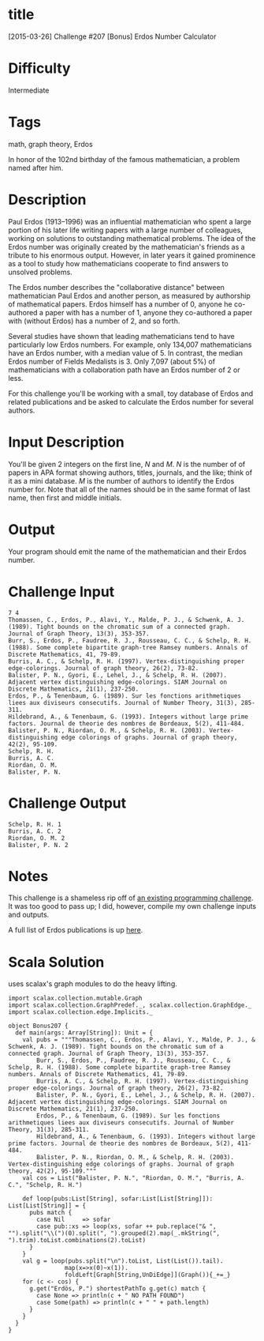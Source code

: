 # title

[2015-03-26] Challenge #207 [Bonus] Erdos Number Calculator

# Difficulty

Intermediate

# Tags

math, graph theory, Erdos

In honor of the 102nd birthday of the famous mathematician, a problem named after him. 

# Description

Paul Erdos (1913–1996) was an influential mathematician who spent a large portion of his later life writing papers with a large number of colleagues, working on solutions to outstanding mathematical problems. The idea of the Erdos number was originally created by the mathematician's friends as a tribute to his enormous output. However, in later years it gained prominence as a tool to study how mathematicians cooperate to find answers to unsolved problems. 

The Erdos number describes the "collaborative distance" between mathematician Paul Erdos and another person, as measured by authorship of mathematical papers. Erdos himself has a number of 0, anyone he co-authored a paper with has a number of 1, anyone they co-authored a paper with (without Erdos) has a number of 2, and so forth. 

Several studies have shown that leading mathematicians tend to have particularly low Erdos numbers. For example, only 134,007 mathematicians have an Erdos number, with a median value of 5. In contrast, the median Erdos number of Fields Medalists is 3. Only 7,097 (about 5%) of mathematicians with a collaboration path have an Erdos number of 2 or less.

For this challenge you'll be working with a small, toy database of Erdos and related publications and be asked to calculate the Erdos number for several authors. 

# Input Description

You'll be given 2 integers on the first line, *N* and *M*. *N* is the number of of papers in APA format showing authors, titles, journals, and the like; think of it as a mini database. *M* is the number of authors to identify the Erdos number for. Note that all of the names should be in the same format of last name, then first and middle initials. 

# Output 

Your program should emit the name of the mathematician and their Erdos number.

# Challenge Input

	7 4
    Thomassen, C., Erdos, P., Alavi, Y., Malde, P. J., & Schwenk, A. J. (1989). Tight bounds on the chromatic sum of a connected graph. Journal of Graph Theory, 13(3), 353-357.
    Burr, S., Erdos, P., Faudree, R. J., Rousseau, C. C., & Schelp, R. H. (1988). Some complete bipartite graph-tree Ramsey numbers. Annals of Discrete Mathematics, 41, 79-89.
    Burris, A. C., & Schelp, R. H. (1997). Vertex-distinguishing proper edge-colorings. Journal of graph theory, 26(2), 73-82.
    Balister, P. N., Gyori, E., Lehel, J., & Schelp, R. H. (2007). Adjacent vertex distinguishing edge-colorings. SIAM Journal on Discrete Mathematics, 21(1), 237-250.
    Erdos, P., & Tenenbaum, G. (1989). Sur les fonctions arithmetiques liees aux diviseurs consecutifs. Journal of Number Theory, 31(3), 285-311.
    Hildebrand, A., & Tenenbaum, G. (1993). Integers without large prime factors. Journal de theorie des nombres de Bordeaux, 5(2), 411-484.
    Balister, P. N., Riordan, O. M., & Schelp, R. H. (2003). Vertex-distinguishing edge colorings of graphs. Journal of graph theory, 42(2), 95-109.
	Schelp, R. H.
	Burris, A. C.
	Riordan, O. M.
	Balister, P. N.

# Challenge Output

	Schelp, R. H. 1
	Burris, A. C. 2
	Riordan, O. M. 2
	Balister, P. N. 2

# Notes

This challenge is a shameless rip off of [an existing programming challenge](http://www.programming-challenges.com/pg.php?page=downloadproblem&format=html&probid=110206). It was too good to pass up; I did, however, compile my own challenge inputs and outputs. 

A full list of Erdos publications is up [here](https://wwwp.oakland.edu/enp/pubinfo/).
	

# Scala Solution

uses scalax's graph modules to do the heavy lifting.

	import scalax.collection.mutable.Graph
	import scalax.collection.GraphPredef._, scalax.collection.GraphEdge._
	import scalax.collection.edge.Implicits._

	object Bonus207 {
	  def main(args: Array[String]): Unit = {
	    val pubs = """Thomassen, C., Erdos, P., Alavi, Y., Malde, P. J., & Schwenk, A. J. (1989). Tight bounds on the chromatic sum of a connected graph. Journal of Graph Theory, 13(3), 353-357.
            Burr, S., Erdos, P., Faudree, R. J., Rousseau, C. C., & Schelp, R. H. (1988). Some complete bipartite graph-tree Ramsey numbers. Annals of Discrete Mathematics, 41, 79-89.
            Burris, A. C., & Schelp, R. H. (1997). Vertex-distinguishing proper edge-colorings. Journal of graph theory, 26(2), 73-82.
            Balister, P. N., Gyori, E., Lehel, J., & Schelp, R. H. (2007). Adjacent vertex distinguishing edge-colorings. SIAM Journal on Discrete Mathematics, 21(1), 237-250.
            Erdos, P., & Tenenbaum, G. (1989). Sur les fonctions arithmetiques liees aux diviseurs consecutifs. Journal of Number Theory, 31(3), 285-311.
            Hildebrand, A., & Tenenbaum, G. (1993). Integers without large prime factors. Journal de theorie des nombres de Bordeaux, 5(2), 411-484.
            Balister, P. N., Riordan, O. M., & Schelp, R. H. (2003). Vertex-distinguishing edge colorings of graphs. Journal of graph theory, 42(2), 95-109."""
	    val cos = List("Balister, P. N.", "Riordan, O. M.", "Burris, A. C.", "Schelp, R. H.")	

	    def loop(pubs:List[String], sofar:List[List[String]]): List[List[String]] = {
	      pubs match {
	        case Nil     => sofar
	        case pub::xs => loop(xs, sofar ++ pub.replace("& ", "").split("\\(")(0).split(", ").grouped(2).map(_.mkString(", ").trim).toList.combinations(2).toList)
	      }
	    }
		val g = loop(pubs.split("\n").toList, List(List()).tail).
					map(x=>x(0)~x(1)).
					foldLeft[Graph[String,UnDiEdge]](Graph()){_+=_}
	    for (c <- cos) {
	      g.get("Erdös, P.") shortestPathTo g.get(c) match {
	        case None => println(c + " NO PATH FOUND")
	        case Some(path) => println(c + " " + path.length)
	      }
	    }
	  }
	}
